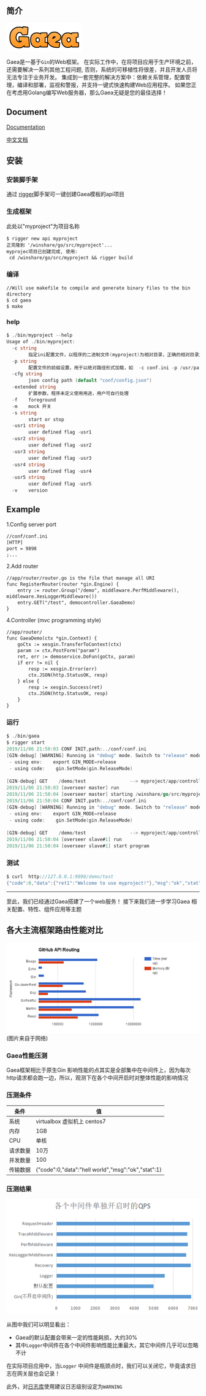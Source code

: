 ## 简介
![pic](./doc/images/11.png)

Gaea是一基于`Gin`的Web框架。 在实际工作中，在将项目应用于生产环境之前，还需要解决一系列其他工程问题,
否则，系统的可移植性将很差，并且开发人员将无法专注于业务开发。
集成到一套完整的解决方案中：依赖关系管理，配置管理，编译和部署，监视和警报，并支持一键式快速构建Web应用程序。 如果您正在考虑用Golang编写Web服务器，那么Gaea无疑是您的最佳选择！
## Document
[Documentation](https://tal-tech.github.io/gaea-doc)

[中文文档](https://www.yuque.com/tal-tech/gaea)


## 安装

### 安装脚手架
通过 [rigger](https://github.com/tal-tech/rigger)脚手架可一键创建Gaea模板的api项目

### 生成框架

此处以"myproject"为项目名称
```shell
$ rigger new api myproject
正克隆到 '/winshare/go/src/myproject'...
myprojec项目已创建完成, 使用:
 cd /winshare/go/src/myproject && rigger build 

```


### 编译

```golang
//Will use makefile to compile and generate binary files to the bin directory
$ cd gaea
$ make
```

### help
```go
$ ./bin/myproject --help
Usage of ./bin/myproject:
  -c string
    	指定ini配置文件，以程序的二进制文件(myproject)为相对目录，正确的相对目录加载方式： -c ../conf/conf_xxx.ini； 默认为加载 ../conf/conf.ini
  -p string
        配置文件的前缀设置，用于以绝对路径形式加载，如  -c conf.ini -p /usr/pathto/myproject/conf
  -cfg string
    	json config path (default "conf/config.json")		
  -extended string
    	扩展参数，程序未定义使用用途，用户可自行处理
  -f	foreground
  -m	mock 开关	
  -s string
    	start or stop
  -usr1 string
    	user defined flag -usr1
  -usr2 string
    	user defined flag -usr2
  -usr3 string
    	user defined flag -usr3
  -usr4 string
    	user defined flag -usr4
  -usr5 string
    	user defined flag -usr5
  -v	version
```

## Example
1.Config server port
```golang
//conf/conf.ini
[HTTP]
port = 9898
;...
```

2.Add router
```golang
//app/router/router.go is the file that manage all URI
func RegisterRouter(router *gin.Engine) {
	entry := router.Group("/demo", middleware.PerfMiddleware(), middleware.XesLoggerMiddleware())
	entry.GET("/test", democontroller.GaeaDemo)
}
```

4.Controller (mvc programming style)
```golang
//app/router/
func GaeaDemo(ctx *gin.Context) {
	goCtx := xesgin.TransferToContext(ctx)
	param := ctx.PostForm("param")
	ret, err := demoservice.DoFun(goCtx, param)
	if err != nil {
		resp := xesgin.Error(err)
		ctx.JSON(http.StatusOK, resp)
	} else {
		resp := xesgin.Success(ret)
		ctx.JSON(http.StatusOK, resp)
	}
}
```

### 运行
```go
$ ./bin/gaea
$ rigger start
2019/11/06 21:50:03 CONF INIT,path:../conf/conf.ini
[GIN-debug] [WARNING] Running in "debug" mode. Switch to "release" mode in production.
 - using env:    export GIN_MODE=release
 - using code:    gin.SetMode(gin.ReleaseMode)

[GIN-debug] GET    /demo/test                --> myproject/app/controller/democontroller.MyXesGoDemo (3 handlers)
2019/11/06 21:50:03 [overseer master] run
2019/11/06 21:50:04 [overseer master] starting /winshare/go/src/myproject/bin/myproject
2019/11/06 21:50:04 CONF INIT,path:../conf/conf.ini
[GIN-debug] [WARNING] Running in "debug" mode. Switch to "release" mode in production.
 - using env:    export GIN_MODE=release
 - using code:    gin.SetMode(gin.ReleaseMode)

[GIN-debug] GET    /demo/test                --> myproject/app/controller/democontroller.MyXesGoDemo (3 handlers)
2019/11/06 21:50:04 [overseer slave#1] run
2019/11/06 21:50:04 [overseer slave#1] start program
```

### 测试
```go
$ curl  http://127.0.0.1:9898/demo/test
{"code":0,"data":{"ret1":"Welcome to use myproject!"},"msg":"ok","stat":1}
```

----------
至此，我们已经通过Gaea搭建了一个web服务！
接下来我们进一步学习Gaea 相关配置、特性、组件应用等主题


## 各大主流框架路由性能对比

![pic](./doc/images/jianjie_xingneng.png)
(图片来自于网络)


### Gaea性能压测
Gaea框架相比于原生Gin 影响性能的点其实是全部集中在中间件上，因为每次http请求都会跑一边，所以，观测下在各个中间开启时对整体性能的影响情况
### 压测条件

| 条件 |  值 |
| ---- | ---- |
| 系统 |  virtualbox 虚拟机上 centos7 |
| 内存| 1GB |
|CPU| 单核|
|请求数量| 10万|
|并发数量|100|
|传输数据|{"code":0,"data":"hell world","msg":"ok","stat":1}|
 
### 压测结果

![pic](./doc/images/perf.png)

从图中我们可以明显看出：
* Gaea的默认配置会带来一定的性能耗损，大约30%
* 其中`Logger`中间件在各个中间件影响性能比重最大，其它中间件几乎可以忽略不计

在实际项目应用中，当`Logger` 中间件是瓶颈点时，我们可以关闭它，毕竟请求日志在网关层也会记录！

此外，对[日志库](https://github.com/tal-tech/loggerX)使用建议日志级别设定为`WARNING`